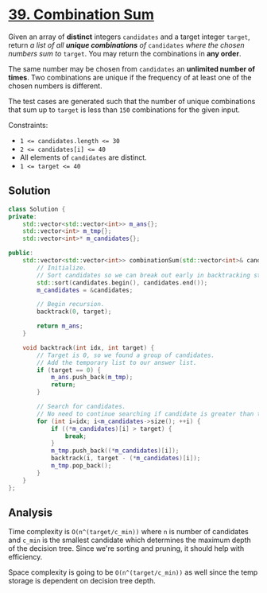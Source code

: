 # [39. Combination Sum](https://leetcode.com/problems/combination-sum)

Given an array of **distinct** integers `candidates` and a target integer
`target`, return *a list of all **unique combinations** of* `candidates` *where
the chosen numbers sum to* `target`. You may return the combinations in **any
order**.

The same number may be chosen from `candidates` an **unlimited number of
times**. Two combinations are unique if the frequency of at least one of the
chosen numbers is different.

The test cases are generated such that the number of unique combinations that
sum up to `target` is less than `150` combinations for the given input.

Constraints:

* `1 <= candidates.length <= 30`
* `2 <= candidates[i] <= 40`
* All elements of `candidates` are distinct.
* `1 <= target <= 40`

## Solution

```c++
class Solution {
private:
    std::vector<std::vector<int>> m_ans{};
    std::vector<int> m_tmp{};
    std::vector<int>* m_candidates{};

public:
    std::vector<std::vector<int>> combinationSum(std::vector<int>& candidates, int target) {
        // Initialize.
        // Sort candidates so we can break out early in backtracking stage.
        std::sort(candidates.begin(), candidates.end());
        m_candidates = &candidates;

        // Begin recursion.
        backtrack(0, target);

        return m_ans;
    }

    void backtrack(int idx, int target) {
        // Target is 0, so we found a group of candidates.
        // Add the temporary list to our answer list.
        if (target == 0) {
            m_ans.push_back(m_tmp);
            return;
        }

        // Search for candidates.
        // No need to continue searching if candidate is greater than target.
        for (int i=idx; i<m_candidates->size(); ++i) {
            if ((*m_candidates)[i] > target) {
                break;
            }
            m_tmp.push_back((*m_candidates)[i]);
            backtrack(i, target - (*m_candidates)[i]);
            m_tmp.pop_back();
        }
    }
};

```

## Analysis

Time complexity is `O(n^(target/c_min))` where `n` is number of candidates and
`c_min` is the smallest candidate which determines the maximum depth of the
decision tree. Since we're sorting and pruning, it should help with efficiency.

Space complexity is going to be `O(n^(target/c_min))` as well since the temp
storage is dependent on decision tree depth.
